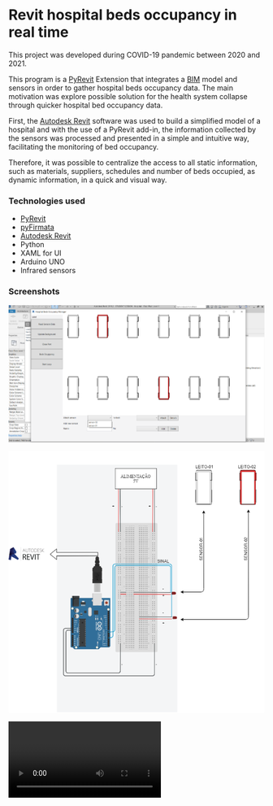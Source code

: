 # Revit hospital beds occupancy in real time  
  
This project was developed during COVID-19 pandemic between 2020 and 2021.  
  
This program is a [PyRevit](https://github.com/eirannejad/pyRevit) Extension that integrates a [BIM](https://en.wikipedia.org/wiki/Building_information_modeling) model and sensors in order to gather hospital beds occupancy data. The main motivation was explore possible solution for the health system collapse through quicker hospital bed occupancy data.  
  
First, the [Autodesk Revit](https://en.wikipedia.org/wiki/Autodesk_Revit) software was used to build a simplified model of a hospital and with the use of a PyRevit add-in, the information collected by the sensors was processed and presented in a simple and intuitive way, facilitating the monitoring of bed occupancy.   
  
Therefore, it was possible to centralize the access to all static information, such as materials, suppliers, schedules and number of beds occupied, as dynamic information, in a quick and visual way.  
   
  
### Technologies used  
- [PyRevit](https://github.com/eirannejad/pyRevit)
- [pyFirmata](https://github.com/tino/pyFirmata)
- [Autodesk Revit](https://www.autodesk.com/products/revit/)
- Python
- XAML for UI
- Arduino UNO
- Infrared sensors

  
### Screenshots  
![User Interface](./PySensor.extension/PySensor.tab/Sensores.panel/leitos.pushbutton/img/ui.png)  
  
![Eletronic scheme](./PySensor.extension/PySensor.tab/Sensores.panel/leitos.pushbutton/img/eletronic-scheme.png)  
  
![Program process](./PySensor.extension/PySensor.tab/Sensores.panel/leitos.pushbutton/img/prototype.mp4)

















